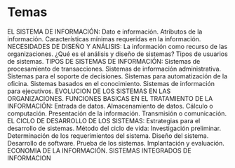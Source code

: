 # Temas
EL SISTEMA DE INFORMACIÓN: Dato e información. Atributos de la información. Características mínimas requeridas en la información. NECESIDADES DE DISEÑO Y ANÁLISIS: La información como recurso de las organizaciones. ¿Qué es el análisis y diseño de sistemas? Tipos de usuarios de sistemas. TIPOS DE SISTEMAS DE INFORMACIÓN: Sistemas de procesamiento de transacciones. Sistemas de información administrativa. Sistemas para el soporte de decisiones. Sistemas para automatización de la oficina. Sistemas basados en el conocimiento. Sistemas de información para ejecutivos. EVOLUCION DE LOS SISTEMAS EN LAS ORGANIZACIONES. FUNCIONES BASICAS EN EL TRATAMIENTO DE LA INFORMACIÓN: Entrada de datos. Almacenamiento de datos. Cálculo o computación. Presentación de la información. Transmisión o comunicación. EL CICLO DE DESARROLLO DE LOS SISTEMAS: Estrategias para el desarrollo de sistemas. Método del ciclo de vida: Investigación preliminar. Determinación de los requerimientos del sistema. Diseño del sistema. Desarrollo de software. Prueba de los sistemas. Implantación y evaluación. ECONOMIA DE LA INFORMACIÓN. SISTEMAS INTEGRADOS DE INFORMACION